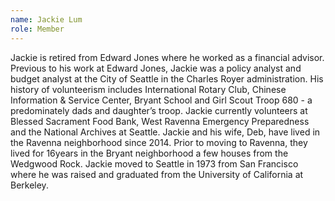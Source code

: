 ```yaml
---
name: Jackie Lum
role: Member
---
```

Jackie is retired from Edward Jones where he worked as a financial advisor.  Previous to his work at Edward Jones, Jackie was a policy analyst and budget analyst at the City of Seattle in the Charles Royer administration.  His history of volunteerism includes International Rotary Club, Chinese Information & Service Center, Bryant School and Girl Scout Troop 680 - a predominately dads and daughter’s troop. Jackie currently volunteers at Blessed Sacrament Food Bank, West Ravenna Emergency Preparedness and the National Archives at Seattle.  Jackie and his wife, Deb, have lived in the Ravenna neighborhood since 2014.  Prior to moving to Ravenna, they lived for 16years in the Bryant neighborhood a few houses from the Wedgwood Rock.  Jackie moved to Seattle in 1973 from San Francisco where he was raised and graduated from the University of California at Berkeley.
